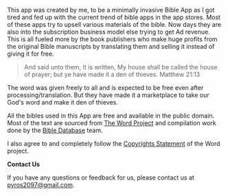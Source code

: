 This app was created by me, to be a minimally invasive Bible App as I got tired and fed up with the current trend
of bible apps in the app stores. Most of these apps try to upsell various materials of the bible. Now days they
are also into the subscription business model else trying to get Ad revenue. This is all fueled more by the book publishers
who make huge profits from the original Bible manuscripts by translating them and selling it instead of giving it for free.

> And said unto them, It is written, My house shall be called the house of prayer; but ye have made it a den of thieves.
> Matthew 21:13

The word was given freely to all and is expected to be free even after processing/translation. But they have made it a
marketplace to take our God's word and make it den of thieves.

All the bibles used in this App are free and available in the public domain. Most of the text are sourced from
[The Word Project](https://www.wordproject.org/) and compilation work done by the [Bible Database](https://github.com/godlytalias/Bible-Database) team.

I also agree to and completely follow the [Copyrights Statement](https://www.wordproject.org/contact/new/copyrights.htm) of the Word project.

**Contact Us**

If you have any questions or feedback for us, please contact us at pyros2097@gmail.com.